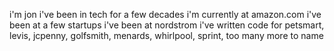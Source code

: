 i'm jon
i've been in tech for a few decades
i'm currently at amazon.com
i've been at a few startups
i've been at nordstrom
i've written code for
  petsmart, levis, jcpenny, golfsmith, menards, whirlpool, sprint, too many more to name
